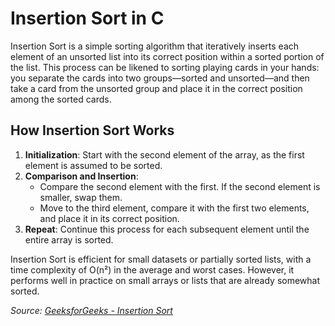 # Insertion Sort in C

Insertion Sort is a simple sorting algorithm that iteratively inserts each element of an unsorted list into its correct position within a sorted portion of the list. This process can be likened to sorting playing cards in your hands: you separate the cards into two groups—sorted and unsorted—and then take a card from the unsorted group and place it in the correct position among the sorted cards.

## How Insertion Sort Works

1. **Initialization**: Start with the second element of the array, as the first element is assumed to be sorted.
2. **Comparison and Insertion**:
   - Compare the second element with the first. If the second element is smaller, swap them.
   - Move to the third element, compare it with the first two elements, and place it in its correct position.
3. **Repeat**: Continue this process for each subsequent element until the entire array is sorted.

Insertion Sort is efficient for small datasets or partially sorted lists, with a time complexity of O(n²) in the average and worst cases. However, it performs well in practice on small arrays or lists that are already somewhat sorted.

_Source: [GeeksforGeeks - Insertion Sort](https://www.geeksforgeeks.org/bubble-sort-algorithm/)_
